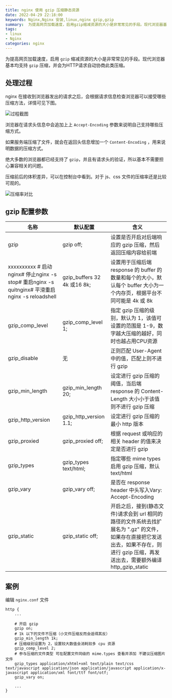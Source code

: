 ```yaml
---
title: nginx 使用 gzip 压缩静态资源
date: 2022-04-29 22:18:00
keywords: Nginx,Nginx 安装,linux,nginx gzip,gzip
summary:  为提高网页加载速度，启用gzip缩减资源的大小是非常常见的手段。现代浏览器基本均支持gzip压缩，并会为HTTP请求自动协商此类压缩。
tags:
- linux
- Nginx
categories: nginx
---
```


为提高网页加载速度，启用 `gzip` 缩减资源的大小是非常常见的手段。现代浏览器基本均支持 `gzip` 压缩，并会为HTTP请求自动协商此类压缩。



## 处理过程

nginx 在接收到浏览器发出的请求之后，会根据请求信息检查浏览器可以接受哪些压缩方法，详情可见下图。

![过程截图](https://cdn.codeover.cn/img/626ab151239250f7c52e1bde.jpg-imageFop)

浏览器在请求头信息中会追加上上 `Accept-Encoding` 参数来说明自己支持哪些压缩方式。

如果服务端压缩了文件，就会在返回头信息增加一个 `Content-Encoding` ，用来说明数据的压缩方式。

绝大多数的浏览器都已经支持了 `gzip`，并且有请求头的验证，所以基本不需要担心兼容相关的问题。

压缩前后的体积差异，可以在控制台中看到。对于 js、css 文件的压缩率还是比较可观的。

![压缩率对比](https://cdn.codeover.cn/img/626ab42c239250f7c535a2a8.png-imageFop)

## gzip 配置参数

| 名称                                                         | 默认配置                    | 含义                                                         |
| ------------------------------------------------------------ | --------------------------- | ------------------------------------------------------------ |
| gzip                                                         | gzip off;                   | 设置是否开启对后端响应的 gzip 压缩，然后返回压缩内容给前端   |
| xxxxxxxxxx # 启动nginx​# 停止nginx -s stop​# 重启nginx -s quitnginx​# 平滑重启nginx -s reloadshell | gzip_buffers 32 4k 或16 8k; | 设置用于压缩后端 response 的 buffer 的数量和每个的大小，默认每个 buffer 大小为一个内存页，根据平台不同可能是 4k 或 8k |
| gzip_comp_level                                              | gzip_comp_level 1;          | 指定 gzip 压缩的级别，默认为 1，该值可设置的范围是 1-9，数字越大压缩的越好，同时也越占用CPU资源 |
| gzip_disable                                                 | 无                          | 正则匹配 User-Agent 中的值，匹配上则不进行 gzip              |
| gzip_min_length                                              | gzip_min_length 20;         | 设定进行 gzip 压缩的阈值，当后端 response 的 Content-Length 大小小于该值则不进行 gzip 压缩 |
| gzip_http_version                                            | gzip_http_version 1.1;      | 设定进行 gzip 压缩的最小 http 版本                           |
| gzip_proxied                                                 | gzip_proxied off;           | 根据 request 或响应的相关 header 的值来决定是否进行 gzip     |
| gzip_types                                                   | gzip_types text/html;       | 指定哪些 mime types 启用 gzip 压缩，默认 text/html           |
| gzip_vary                                                    | gzip_vary off;              | 是否在 response header 中头写入Vary: Accept-Encoding         |
| gzip_static                                                  | gzip_static off;            | 开启之后，接到(静态文件)请求会到 url 相同的路径的文件系统去找扩展名为 ".gz" 的文件，如果存在直接把它发送出去，如果不存在，则进行 gzip 压缩，再发送出去，需要额外编译 http_gzip_static |

## 案例

编辑 `nginx.conf` 文件

``` nginx
http {
    ...

    # 开启 gzip
    gzip on;
    # 1k 以下的文件不压缩（小文件压缩反而会适得其反）
    gzip_min_length 1k;
    # 压缩级别设置为 2，设置较大数值会消耗较多 cpu 资源
    gzip_comp_level 2;
    # 参与压缩的文件类型 可在配置文件同级的 mime.types 查看并添加 不建议压缩图片文件
    gzip_types application/xhtml+xml text/plain text/css text/javascript application/json application/javascript application/x-javascript application/xml font/ttf font/otf;
    gzip_vary on;

    ...
}
```

